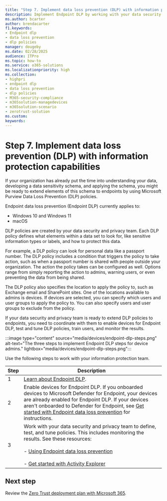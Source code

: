 ```yaml
---
title: "Step 7. Implement data loss prevention (DLP) with information protection capabilities"
description: Implement Endpoint DLP by working with your data security and privacy team to create DLP policies for your organization.    
ms.author: bcarter
author: brendacarter
f1.keywords:
- Endpoint dlp
- data loss prevention
- dlp policies
manager: dougeby
ms.date: 02/28/2025
audience: ITPro
ms.topic: how-to
ms.service: o365-solutions
ms.localizationpriority: high
ms.collection:
- highpri
- endpoint dlp
- data loss prevention
- dlp policies 
- M365-security-compliance
- m365solution-managedevices
- m365solution-scenario
- zerotrust-solution
ms.custom: 
keywords: 
---
```


# Step 7. Implement data loss prevention (DLP) with information protection capabilities

If your organization has already put the time into understanding your data, developing a data sensitivity schema, and applying the schema, you might be ready to extend elements of this schema to endpoints by using Microsoft Purview Data Loss Prevention (DLP) policies.

Endpoint data loss prevention (Endpoint DLP) currently applies to:

- Windows 10 and Windows 11
- macOS

DLP policies are created by your data security and privacy team. Each DLP policy defines what elements within a data set to look for, like sensitive information types or labels, and how to protect this data.

For example, a DLP policy can look for personal data like a passport number. The DLP policy includes a condition that triggers the policy to take action, such as when a passport number is shared with people outside your organization. The action the policy takes can be configured as well. Options range from simply reporting the action to admins, warning users, or even preventing the data from being shared.

The DLP policy also specifies the location to apply the policy to, such as Exchange email and SharePoint sites. One of the locations available to admins is devices. If devices are selected, you can specify which users and user groups to apply the policy to. You can also specify users and user groups to exclude from the policy.

If your data security and privacy team is ready to extend DLP policies to endpoints, you need to coordinate with them to enable devices for Endpoint DLP, test and tune DLP policies, train users, and monitor the results.

:::image type="content" source="media/devices/endpoint-dlp-steps.png" alt-text="The three steps to implement Endpoint DLP steps for device admins." lightbox="media/devices/endpoint-dlp-steps.png":::

Use the following steps to work with your information protection team.

|Step  |Description  |
|---------|---------|
|1     |  [Learn about Endpoint DLP](/purview/endpoint-dlp-learn-about).        |
|2     | Enable devices for Endpoint DLP. If you onboarded devices to Microsoft Defender for Endpoint, your devices are already enabled for Endpoint DLP. If your devices aren't onboarded to Defender for Endpoint, see [Get started with Endpoint data loss prevention](/purview/endpoint-dlp-getting-started) for instructions.|
|3     |   Work with your data security and privacy team to define, test, and tune policies. This includes monitoring the results. See these resources: <br><br> - [Using Endpoint data loss prevention](/purview/endpoint-dlp-using) <br><br> - [Get started with Activity Explorer](/purview/data-classification-activity-explorer)    |

## Next step

Review the [Zero Trust deployment plan with Microsoft 365](microsoft-365-zero-trust.md).
